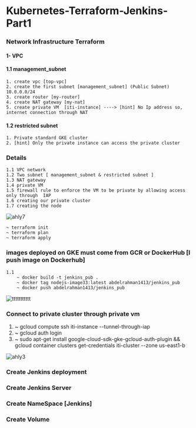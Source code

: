 # Kubernetes-Terraform-Jenkins-Part1
### Network Infrastructure Terraform
#### 1- VPC
####  1.1 management_subnet
    1. create vpc [top-vpc]
    2. create the first subnet [management_subnet] (Public Subnet) 10.0.0.0/24
    3. create router [my-router]
    4. create NAT gateway [my-nat]
    5. create private VM  [iti-instance] ----> [hint] No Ip address so, internet connection through NAT
#### 1.2 restricted subnet
    1. Private standard GKE cluster
    2. [hint] Only the private instance can access the private cluster
### Details 
    1.1 VPC network
    1.2 Two subnet [ management_subnet & restricted subnet ]
    1.3 NAT gateway
    1.4 private VM 
    1.5 firewall rule to enforce the VM to be private by allowing access only through  IAP
    1.6 creating our private cluster
    1.7 creating the node
 ![ahly7](https://user-images.githubusercontent.com/42601017/198861398-fc0f631a-eb27-455a-9d6f-740fae39c918.png)
    
    ~ terraform init
    ~ terraform plan
    ~ terraform apply
### images deployed on GKE must come from GCR or DockerHub [I push image on Dockerhub]
    1.1
        ~ docker build -t jenkins_pub .
        ~ docker tag nodejs-image33:latest abdelrahman1413/jenkins_pub
        ~ docker push abdelrahman1413/jenkins_pub
![ttttttttttt](https://user-images.githubusercontent.com/42601017/199498781-7a714072-8052-4067-9991-5d6c9493cea6.png)

### Connect to private cluster through private vm
 1. ~ gcloud compute ssh iti-instance --tunnel-through-iap
 2. ~ gcloud auth login
 3. ~ sudo apt-get install google-cloud-sdk-gke-gcloud-auth-plugin && gcloud container clusters get-credentials iti-cluster --zone us-east1-b

 ![ahly3](https://user-images.githubusercontent.com/42601017/198861741-509329a9-1606-480a-bc73-33694bdaf392.png)
 
 ### Create Jenkins deployment
 ### Create Jenkins Server
 ### Create NameSpace [Jenkins]
 ### Create Volume

